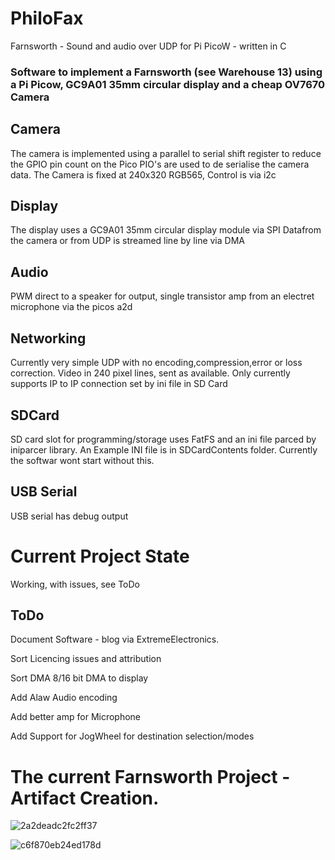 # PhiloFax
Farnsworth - Sound and audio over UDP for Pi PicoW - written in C

### Software to implement a Farnsworth (see Warehouse 13) using a Pi Picow, GC9A01 35mm circular display and a cheap OV7670 Camera

## Camera
The camera is implemented using a parallel to serial shift register to reduce the GPIO pin count on the Pico
PIO's are used to de serialise the camera data. The Camera is fixed at 240x320 RGB565, Control is via i2c

## Display
The display uses a GC9A01 35mm circular display module via SPI
Datafrom the camera or from UDP is streamed line by line via DMA

## Audio
PWM direct to a speaker for output, single transistor amp from an electret microphone via the picos a2d

## Networking
Currently very simple UDP with no encoding,compression,error or loss correction. Video in 240 pixel lines, sent as available. 
Only currently supports IP to IP connection set by ini file in SD Card

## SDCard
SD card slot for programming/storage uses FatFS and an ini file parced by iniparcer library. An Example INI file is in SDCardContents folder. Currently the softwar wont start without this. 

## USB Serial 
USB serial has debug output

# Current Project State
  Working, with issues, see ToDo

## ToDo
Document Software - blog via ExtremeElectronics. 

Sort Licencing issues and attribution

Sort DMA 8/16 bit DMA to display

Add Alaw Audio encoding

Add better amp for Microphone

Add Support for JogWheel for destination selection/modes

# The current Farnsworth Project - Artifact Creation.

![2a2deadc2fc2ff37](https://github.com/ExtremeElectronics/PhiloFax/assets/102665314/86b3b2e3-a4dd-43d1-9928-bf8416e8bee0)


![c6f870eb24ed178d](https://github.com/ExtremeElectronics/PhiloFax/assets/102665314/91131192-dc36-4a74-999a-d2169781ccfb)


